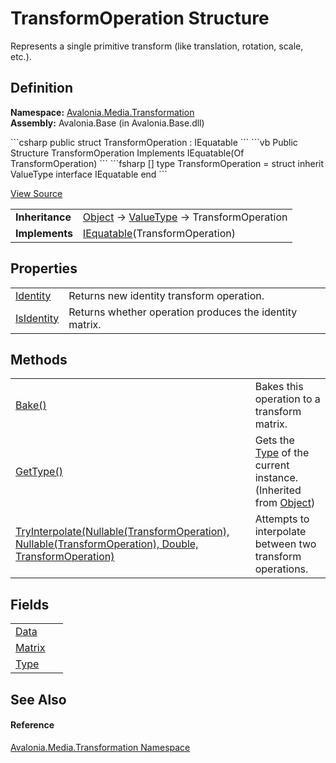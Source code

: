 # TransformOperation Structure


Represents a single primitive transform (like translation, rotation, scale, etc.).



## Definition
**Namespace:** <a href="N_Avalonia_Media_Transformation">Avalonia.Media.Transformation</a>  
**Assembly:** Avalonia.Base (in Avalonia.Base.dll)

<Tabs groupId="api-code-preview">
<TabItem value="csharp" label="C#">
```csharp
public struct TransformOperation : IEquatable<TransformOperation>
```
</TabItem>
<TabItem value="vb" label="VB">
```vb
Public Structure TransformOperation
	Implements IEquatable(Of TransformOperation)
```
</TabItem>
<TabItem value="fsharp" label="F#">
```fsharp
[<SealedAttribute>]
type TransformOperation = 
    struct
        inherit ValueType
        interface IEquatable<TransformOperation>
    end
```
</TabItem>
</Tabs>



<a href="https://github.com/AvaloniaUI/Avalonia/tree/master/src/Avalonia.Base/Media/Transformation/TransformOperation.cs" title="View the source code">View Source</a>

<table>
<tr><td><strong>Inheritance</strong></td><td><a href="https://learn.microsoft.com/dotnet/api/system.object" target="_blank" rel="noopener noreferrer">Object</a>  →  <a href="https://learn.microsoft.com/dotnet/api/system.valuetype" target="_blank" rel="noopener noreferrer">ValueType</a>  →  TransformOperation</td></tr>
<tr><td><strong>Implements</strong></td><td><a href="https://learn.microsoft.com/dotnet/api/system.iequatable-1" target="_blank" rel="noopener noreferrer">IEquatable</a>(TransformOperation)</td></tr>
</table>



## Properties
<table>
<tr>
<td><a href="P_Avalonia_Media_Transformation_TransformOperation_Identity">Identity</a></td>
<td>Returns new identity transform operation.</td>
</tr>
<tr>
<td><a href="P_Avalonia_Media_Transformation_TransformOperation_IsIdentity">IsIdentity</a></td>
<td>Returns whether operation produces the identity matrix.</td>
</tr>
</table>

## Methods
<table>
<tr>
<td><a href="M_Avalonia_Media_Transformation_TransformOperation_Bake">Bake()</a></td>
<td>Bakes this operation to a transform matrix.</td>
</tr>
<tr>
<td><a href="https://learn.microsoft.com/dotnet/api/system.object.gettype" target="_blank" rel="noopener noreferrer">GetType()</a></td>
<td>Gets the <a href="https://learn.microsoft.com/dotnet/api/system.type" target="_blank" rel="noopener noreferrer">Type</a> of the current instance.<br />(Inherited from <a href="https://learn.microsoft.com/dotnet/api/system.object" target="_blank" rel="noopener noreferrer">Object</a>)</td>
</tr>
<tr>
<td><a href="M_Avalonia_Media_Transformation_TransformOperation_TryInterpolate">TryInterpolate(Nullable(TransformOperation), Nullable(TransformOperation), Double, TransformOperation)</a></td>
<td>Attempts to interpolate between two transform operations.</td>
</tr>
</table>

## Fields
<table>
<tr>
<td><a href="F_Avalonia_Media_Transformation_TransformOperation_Data">Data</a></td>
<td> </td>
</tr>
<tr>
<td><a href="F_Avalonia_Media_Transformation_TransformOperation_Matrix">Matrix</a></td>
<td> </td>
</tr>
<tr>
<td><a href="F_Avalonia_Media_Transformation_TransformOperation_Type">Type</a></td>
<td> </td>
</tr>
</table>

## See Also


#### Reference
<a href="N_Avalonia_Media_Transformation">Avalonia.Media.Transformation Namespace</a>  

